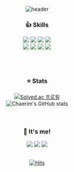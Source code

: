 <div align=center>

![header](https://capsule-render.vercel.app/api?type=waving&theme=buefy&height=200&text=BE%20Developer&fontColor=ffffff&fontAlignY=30&desc=Chaerim's%20Github&descAlign=65&descAlignY=51)
<br>

### 👍 Skills
<img src='https://img.shields.io/badge/HTML5-E34F26?style=flat-square&logo=HTML5&logoColor=white'> <img src='https://img.shields.io/badge/CSS3-1572B6?style=flat-square&logoColor=white&logo=CSS3'> <img src='https://img.shields.io/badge/JavaScript-F7DF1E?style=flat-square&logoColor=black&logo=JavaScript'> <img src='https://img.shields.io/badge/jQuery-0769AD?style=flat-square&logoColor=white&logo=jQuery'> <br>
<img src='https://img.shields.io/badge/JAVA-007396?style=flat-square&logo=Java&logoColor=white'> <img src='https://img.shields.io/badge/Python-3776AB?style=flat-square&logoColor=white&logo=Python'> <img src='https://img.shields.io/badge/SpringBoot-6DB33F?style=flat-square&logoColor=white&logo=SpringBoot'> <img src='https://img.shields.io/badge/Oracle-F80000?style=flat-square&logoColor=white&logo=Oracle'>

<br><br>
### ⭐ Stats
[![Solved.ac
프로필](http://mazassumnida.wtf/api/mini/generate_badge?boj=crp940208)](https://solved.ac/crp940208)<br>
![Chaerim's GitHub stats](https://github-readme-stats.vercel.app/api?username=crp9428&show_icons=true&theme=buefy)
<br><br><br>

### 👩 It's me!
<a href='https://twitter.com/crp940208'><img src='https://img.shields.io/badge/Twitter-1DA1F2?style=flat-square&logo=Twitter&logoColor=white'></a> 
<a href='mailto:crp9428@naver.com'><img src='https://img.shields.io/badge/Email-03C75A?style=flat-square&logo=Naver&logoColor=white'></a> 
<a href='mailto:crp940208@gmail.com'><img src='https://img.shields.io/badge/Gmail-EA4335?style=flat-square&logo=Gmail&logoColor=white'></a> 
<br><br>
  
[![Hits](https://hits.seeyoufarm.com/api/count/incr/badge.svg?url=https%3A%2F%2Fgithub.com%2Fcrp9428%2Fhit-counter&count_bg=%23D2BCFF&title_bg=%23555555&icon=&icon_color=%23E7E7E7&title=hits&edge_flat=true)](https://hits.seeyoufarm.com)
<br><br>
  
</div>
